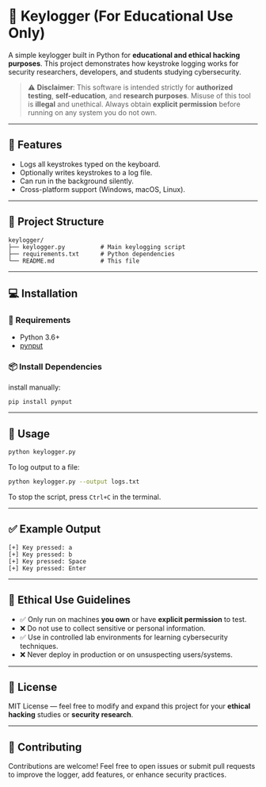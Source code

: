 # 🔑 Keylogger (For Educational Use Only)

A simple keylogger built in Python for **educational and ethical hacking purposes**. This project demonstrates how keystroke logging works for security researchers, developers, and students studying cybersecurity.

> ⚠️ **Disclaimer**: This software is intended strictly for **authorized testing**, **self-education**, and **research purposes**. Misuse of this tool is **illegal** and unethical. Always obtain **explicit permission** before running on any system you do not own.

---

## 📌 Features

- Logs all keystrokes typed on the keyboard.
- Optionally writes keystrokes to a log file.
- Can run in the background silently.
- Cross-platform support (Windows, macOS, Linux).

---

## 📂 Project Structure

```
keylogger/
├── keylogger.py          # Main keylogging script
├── requirements.txt      # Python dependencies
└── README.md             # This file
```

---

## 💻 Installation

### 🔧 Requirements
- Python 3.6+
- [pynput](https://pypi.org/project/pynput/)

### 📦 Install Dependencies

install manually:

```bash
pip install pynput
```

---

## 🚀 Usage

```bash
python keylogger.py
```

To log output to a file:

```bash
python keylogger.py --output logs.txt
```

To stop the script, press `Ctrl+C` in the terminal.

---

## ✅ Example Output

```
[+] Key pressed: a
[+] Key pressed: b
[+] Key pressed: Space
[+] Key pressed: Enter
```

---

## 🔐 Ethical Use Guidelines

- ✅ Only run on machines **you own** or have **explicit permission** to test.
- ❌ Do not use to collect sensitive or personal information.
- ✅ Use in controlled lab environments for learning cybersecurity techniques.
- ❌ Never deploy in production or on unsuspecting users/systems.

---

## 📜 License

MIT License — feel free to modify and expand this project for your **ethical hacking** studies or **security research**.

---

## 🤝 Contributing

Contributions are welcome! Feel free to open issues or submit pull requests to improve the logger, add features, or enhance security practices.
